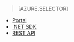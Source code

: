 > [AZURE.SELECTOR]
- [Portal](/en-us/documentation/articles/media-services-manage-content/)
- [.NET SDK](/en-us/documentation/articles/media-services-dotnet-upload-files/)
- [REST API](/en-us/documentation/articles/media-services-rest-upload-files/)
